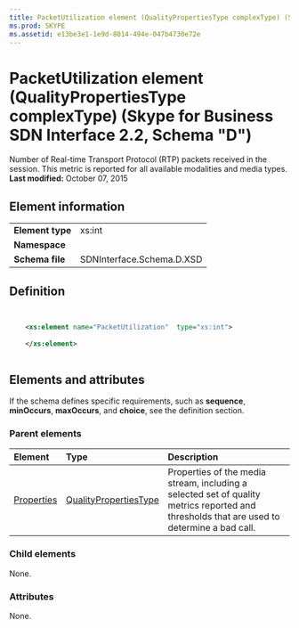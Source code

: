 ```yaml
---
title: PacketUtilization element (QualityPropertiesType complexType) (Skype for Business SDN Interface 2.2, Schema "D")
ms.prod: SKYPE
ms.assetid: e13be3e1-1e9d-8014-494e-047b4730e72e
---
```



# PacketUtilization element (QualityPropertiesType complexType) (Skype for Business SDN Interface 2.2, Schema "D")
Number of Real-time Transport Protocol (RTP) packets received in the session. This metric is reported for all available modalities and media types. 
 **Last modified:** October 07, 2015
  
    
    


## Element information


|||
|:-----|:-----|
|**Element type**|xs:int |
|**Namespace**||
|**Schema file**|SDNInterface.Schema.D.XSD |
   

## Definition


```XML


    <xs:element name="PacketUtilization"  type="xs:int">
    
    </xs:element>
  
```


## Elements and attributes

If the schema defines specific requirements, such as **sequence**, **minOccurs**, **maxOccurs**, and **choice**, see the definition section. 
  
    
    

### Parent elements



|**Element**|**Type**|**Description**|
|:-----|:-----|:-----|
| [Properties](properties-element-qualitytype-complextype.md)| [QualityPropertiesType](qualitypropertiestype-complextype.md)|Properties of the media stream, including a selected set of quality metrics reported and thresholds that are used to determine a bad call. |
   

### Child elements

None. 
  
    
    

### Attributes

None. 
  
    
    


